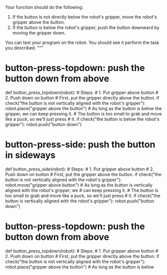 

Your function should do the following:

1. If the button is not directly below the robot's gripper, move the robot's gripper above the button.
1. If the button is below the robot's gripper, push the button downward by moving the gripper down.

You can test your program on the robot. You should see it perform the task you described.
"""
# button-press-topdown: push the button down from above
def button_press_topdown(robot):
    # Steps:
    #  1. Put gripper above button
    #  2. Push down on button
    # First, put the gripper directly above the button.
    if check("the button is not vertically aligned with the robot's gripper"):
        robot.place("gripper above the button")
    # As long as the button is below the gripper, we can keep pressing it.
    # The button is too small to grab and move like a puck, so we'll just press
    # it.
    if check("the button is below the robot's gripper"):
        robot.push("button down")

# button-press-side: push the button in sideways
def button_press_side(robot):
    # Steps:
    #  1. Put gripper above button
    #  2. Push down on button
    # First, put the gripper above the button.
    if check("the button is not vertically aligned with the robot's gripper"):
        robot.move("gripper above button")
    # As long as the button is vertically aligned with the robot's gripper, we
    # can keep pressing it.
    # The button is too small to grab and move like a puck, so we'll just press
    # it.
    if check("the button is vertically aligned with the robot's gripper"):
        robot.push("button down")

# button-press-topdown: push the button down from above
def button_press_topdown(robot):
    # Steps:
    #  1. Put gripper above button
    #  2. Push down on button
    # First, put the gripper directly above the button.
    if check("the button is not vertically aligned with the robot's gripper"):
        robot.place("gripper above the button")
    # As long as the button is below